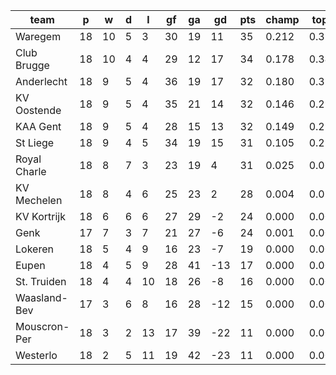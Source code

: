|     team     | p  | w  | d | l  | gf | ga | gd  | pts | champ | top2  | top3  | top4  |  5-7  | bot4  | bot3  | bot2  |
|--------------|----|----|---|----|----|----|-----|-----|-------|-------|-------|-------|-------|-------|-------|-------|
| Waregem      | 18 | 10 | 5 |  3 | 30 | 19 |  11 |  35 | 0.212 | 0.392 | 0.551 | 0.689 | 0.272 | 0.000 | 0.000 | 0.000|
| Club Brugge  | 18 | 10 | 4 |  4 | 29 | 12 |  17 |  34 | 0.178 | 0.340 | 0.504 | 0.649 | 0.302 | 0.000 | 0.000 | 0.000|
| Anderlecht   | 18 |  9 | 5 |  4 | 36 | 19 |  17 |  32 | 0.180 | 0.353 | 0.506 | 0.653 | 0.293 | 0.000 | 0.000 | 0.000|
| KV Oostende  | 18 |  9 | 5 |  4 | 35 | 21 |  14 |  32 | 0.146 | 0.299 | 0.453 | 0.597 | 0.341 | 0.000 | 0.000 | 0.000|
| KAA Gent     | 18 |  9 | 5 |  4 | 28 | 15 |  13 |  32 | 0.149 | 0.298 | 0.444 | 0.589 | 0.342 | 0.000 | 0.000 | 0.000|
| St Liege     | 18 |  9 | 4 |  5 | 34 | 19 |  15 |  31 | 0.105 | 0.236 | 0.373 | 0.517 | 0.388 | 0.000 | 0.000 | 0.000|
| Royal Charle | 18 |  8 | 7 |  3 | 23 | 19 |   4 |  31 | 0.025 | 0.065 | 0.127 | 0.213 | 0.491 | 0.000 | 0.000 | 0.000|
| KV Mechelen  | 18 |  8 | 4 |  6 | 25 | 23 |   2 |  28 | 0.004 | 0.013 | 0.029 | 0.060 | 0.292 | 0.002 | 0.000 | 0.000|
| KV Kortrijk  | 18 |  6 | 6 |  6 | 27 | 29 |  -2 |  24 | 0.000 | 0.001 | 0.004 | 0.011 | 0.117 | 0.016 | 0.003 | 0.000|
| Genk         | 17 |  7 | 3 |  7 | 21 | 27 |  -6 |  24 | 0.001 | 0.005 | 0.011 | 0.023 | 0.153 | 0.015 | 0.004 | 0.000|
| Lokeren      | 18 |  5 | 4 |  9 | 16 | 23 |  -7 |  19 | 0.000 | 0.000 | 0.000 | 0.000 | 0.007 | 0.246 | 0.103 | 0.032|
| Eupen        | 18 |  4 | 5 |  9 | 28 | 41 | -13 |  17 | 0.000 | 0.000 | 0.000 | 0.000 | 0.001 | 0.590 | 0.353 | 0.137|
| St. Truiden  | 18 |  4 | 4 | 10 | 18 | 26 |  -8 |  16 | 0.000 | 0.000 | 0.000 | 0.000 | 0.001 | 0.592 | 0.356 | 0.148|
| Waasland-Bev | 17 |  3 | 6 |  8 | 16 | 28 | -12 |  15 | 0.000 | 0.000 | 0.000 | 0.000 | 0.000 | 0.623 | 0.393 | 0.172|
| Mouscron-Per | 18 |  3 | 2 | 13 | 17 | 39 | -22 |  11 | 0.000 | 0.000 | 0.000 | 0.000 | 0.000 | 0.967 | 0.909 | 0.780|
| Westerlo     | 18 |  2 | 5 | 11 | 19 | 42 | -23 |  11 | 0.000 | 0.000 | 0.000 | 0.000 | 0.000 | 0.948 | 0.878 | 0.731|
